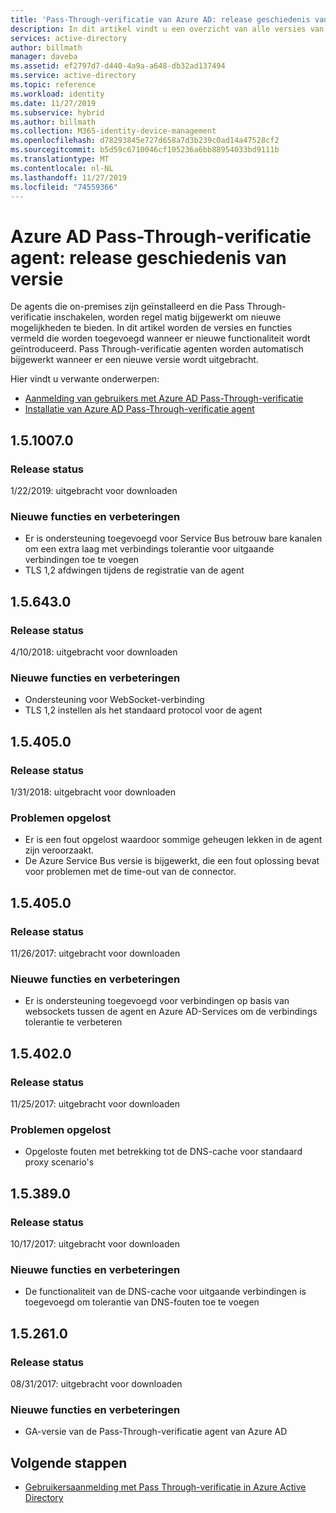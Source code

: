 ```yaml
---
title: 'Pass-Through-verificatie van Azure AD: release geschiedenis van versie | Microsoft Docs'
description: In dit artikel vindt u een overzicht van alle versies van de Azure AD Pass-Through-verificatie agent
services: active-directory
author: billmath
manager: daveba
ms.assetid: ef2797d7-d440-4a9a-a648-db32ad137494
ms.service: active-directory
ms.topic: reference
ms.workload: identity
ms.date: 11/27/2019
ms.subservice: hybrid
ms.author: billmath
ms.collection: M365-identity-device-management
ms.openlocfilehash: d78293845e727d658a7d3b239c0ad14a47528cf2
ms.sourcegitcommit: b5d59c6710046cf105236a6bb88954033bd9111b
ms.translationtype: MT
ms.contentlocale: nl-NL
ms.lasthandoff: 11/27/2019
ms.locfileid: "74559366"
---
```

# <a name="azure-ad-pass-through-authentication-agent-version-release-history"></a>Azure AD Pass-Through-verificatie agent: release geschiedenis van versie 
 
De agents die on-premises zijn geïnstalleerd en die Pass Through-verificatie inschakelen, worden regel matig bijgewerkt om nieuwe mogelijkheden te bieden. In dit artikel worden de versies en functies vermeld die worden toegevoegd wanneer er nieuwe functionaliteit wordt geïntroduceerd. Pass Through-verificatie agenten worden automatisch bijgewerkt wanneer er een nieuwe versie wordt uitgebracht. 

Hier vindt u verwante onderwerpen: 

- [Aanmelding van gebruikers met Azure AD Pass-Through-verificatie](how-to-connect-pta.md) 
- [Installatie van Azure AD Pass-Through-verificatie agent](how-to-connect-pta-quick-start.md) 



## <a name="1510070"></a>1.5.1007.0 
### <a name="release-status"></a>Release status 
1/22/2019: uitgebracht voor downloaden  
### <a name="new-features-and-improvements"></a>Nieuwe functies en verbeteringen 
- Er is ondersteuning toegevoegd voor Service Bus betrouw bare kanalen om een extra laag met verbindings tolerantie voor uitgaande verbindingen toe te voegen 
- TLS 1,2 afdwingen tijdens de registratie van de agent 

## <a name="156430"></a>1.5.643.0 
### <a name="release-status"></a>Release status 
4/10/2018: uitgebracht voor downloaden  
### <a name="new-features-and-improvements"></a>Nieuwe functies en verbeteringen 
- Ondersteuning voor WebSocket-verbinding 
- TLS 1,2 instellen als het standaard protocol voor de agent 
 
## <a name="154050"></a>1.5.405.0 
### <a name="release-status"></a>Release status 
1/31/2018: uitgebracht voor downloaden  
### <a name="fixed-issues"></a>Problemen opgelost 

- Er is een fout opgelost waardoor sommige geheugen lekken in de agent zijn veroorzaakt. 
- De Azure Service Bus versie is bijgewerkt, die een fout oplossing bevat voor problemen met de time-out van de connector. 
 
## <a name="154050"></a>1.5.405.0 
### <a name="release-status"></a>Release status 
11/26/2017: uitgebracht voor downloaden  
### <a name="new-features-and-improvements"></a>Nieuwe functies en verbeteringen 
- Er is ondersteuning toegevoegd voor verbindingen op basis van websockets tussen de agent en Azure AD-Services om de verbindings tolerantie te verbeteren 

## <a name="154020"></a>1.5.402.0 
### <a name="release-status"></a>Release status 
11/25/2017: uitgebracht voor downloaden  
### <a name="fixed-issues"></a>Problemen opgelost 
- Opgeloste fouten met betrekking tot de DNS-cache voor standaard proxy scenario's 
 
## <a name="153890"></a>1.5.389.0 
### <a name="release-status"></a>Release status 
10/17/2017: uitgebracht voor downloaden  
### <a name="new-features-and-improvements"></a>Nieuwe functies en verbeteringen 
- De functionaliteit van de DNS-cache voor uitgaande verbindingen is toegevoegd om tolerantie van DNS-fouten toe te voegen 
 
## <a name="152610"></a>1.5.261.0 
### <a name="release-status"></a>Release status 
08/31/2017: uitgebracht voor downloaden  
### <a name="new-features-and-improvements"></a>Nieuwe functies en verbeteringen 
- GA-versie van de Pass-Through-verificatie agent van Azure AD 

## <a name="next-steps"></a>Volgende stappen

- [Gebruikersaanmelding met Pass Through-verificatie in Azure Active Directory](how-to-connect-pta.md)
